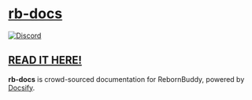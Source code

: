 # [rb-docs][0]

<!--[![Discord][101]][2] Use this after enabling Discord Server Widget -->
[![Discord][102]][1]

## [**READ IT HERE!**][2]

**rb-docs** is crowd-sourced documentation for RebornBuddy, powered by [Docsify][3].

<!-- Links -->
[0]: https://github.com/TheManta/rb-docs "GitHub"
[1]: https://discord.gg/YphqAZm "Join Discord"
[2]: https://themanta.github.io/rb-docs "rb-docs"
[3]: https://docsify.js.org/#/ "docsify.js"

<!-- Badges -->
[101]: https://img.shields.io/discord/702458358757720134.svg?label=&logo=discord&logoColor=ffffff&color=7389D8&labelColor=6A7EC2
[102]: https://img.shields.io/badge/DISCORD-7389D8?logo=discord&logoColor=ffffff&labelColor=6A7EC2
